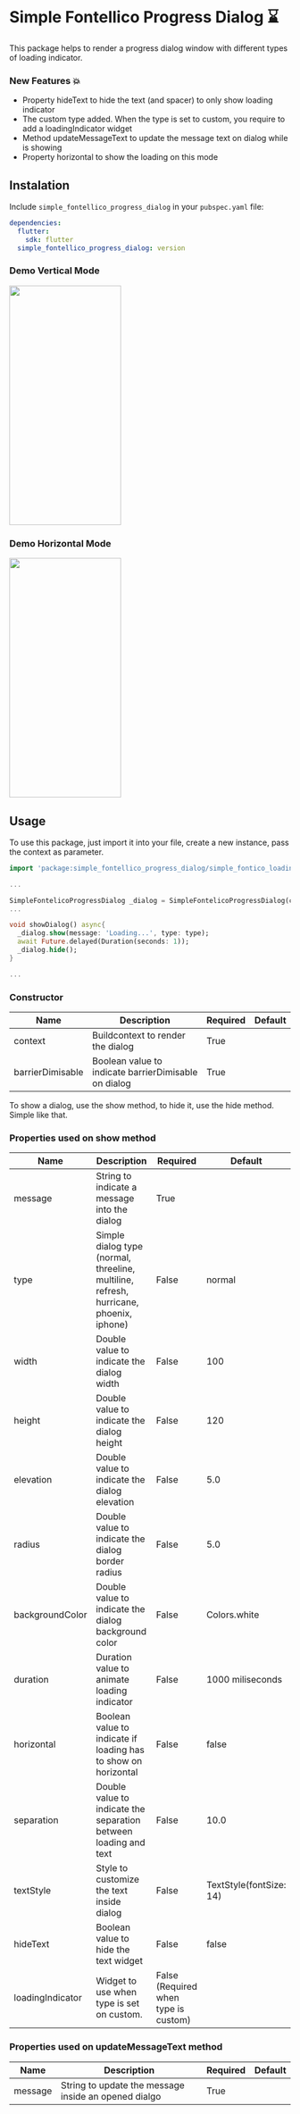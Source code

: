 # Simple Fontellico Progress Dialog ⌛

This package helps to render a progress dialog window with different types of loading indicator.


### New Features 💥
* Property hideText to hide the text (and spacer) to only show loading indicator
* The custom type added. When the type is set to custom, you require to add a loadingIndicator widget
* Method updateMessageText to update the message text on dialog while is showing
* Property horizontal to show the loading on this mode

## Instalation
Include `simple_fontellico_progress_dialog` in your `pubspec.yaml` file:

```yaml
dependencies:
  flutter:
    sdk: flutter
  simple_fontellico_progress_dialog: version
```
### Demo Vertical Mode
<img src="https://raw.githubusercontent.com/ajomuch92/simple-fontelico-progress-dialog-flutter/master/assets/demo.gif" width="200" height="429"/>

### Demo Horizontal Mode
<img src="https://raw.githubusercontent.com/ajomuch92/simple-fontelico-progress-dialog-flutter/master/assets/demo-horizontal.gif" width="200" height="429"/>

## Usage

To use this package, just import it into your file, create a new instance, pass the context as parameter.

```dart
import 'package:simple_fontellico_progress_dialog/simple_fontico_loading.dart';

...

SimpleFontelicoProgressDialog _dialog = SimpleFontelicoProgressDialog(context: context, barrierDimisable:  false);
...

void showDialog() async{
  _dialog.show(message: 'Loading...', type: type);
  await Future.delayed(Duration(seconds: 1));
  _dialog.hide();
}

...

```

### Constructor
|  Name | Description   | Required   | Default   |
| ------------ | ------------ | ------------ | ------------ |
| context  | Buildcontext to render the dialog | True   |   |
| barrierDimisable  | Boolean value to indicate barrierDimisable on dialog |  True  |   |

To show a dialog, use the show method, to hide it, use the hide method. Simple like that.
### Properties used on show method

|  Name | Description   | Required   | Default   |
| ------------ | ------------ | ------------ | ------------ |
| message  | String to indicate a message into the dialog | True   |   |
| type  | Simple dialog type (normal, threeline, multiline, refresh, hurricane, phoenix, iphone) |  False  |  normal |
| width  | Double value to indicate the dialog width | False   | 100 |
| height  | Double value to indicate the dialog height | False   | 120  |
| elevation  | Double value to indicate the dialog elevation| False   |  5.0 |
| radius  | Double value to indicate the dialog border radius | False   |  5.0 |
| backgroundColor  | Double value to indicate the dialog background color | False   | Colors.white  |
| duration  | Duration value to animate loading indicator | False   | 1000 miliseconds  |
| horizontal  | Boolean value to indicate if loading has to show on horizontal | False   | false |
| separation  | Double value to indicate the separation between loading and text | False   | 10.0 |
| textStyle  | Style to customize the text inside dialog | False   | TextStyle(fontSize: 14) |
| hideText  | Boolean value to hide the text widget | False   | false |
| loadingIndicator  | Widget to use when type is set on custom.  | False (Required when type is custom)  |  |

### Properties used on updateMessageText method

|  Name | Description   | Required   | Default   |
| ------------ | ------------ | ------------ | ------------ |
| message  | String to update the message inside an opened dialgo | True   |   |
